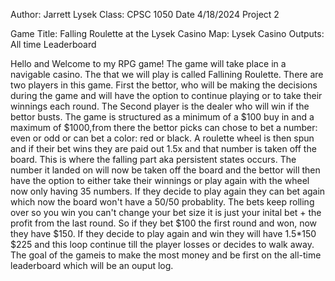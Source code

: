 
Author: Jarrett Lysek
Class: CPSC 1050
Date 4/18/2024
Project 2 

Game Title: Falling Roulette at the Lysek Casino
Map: Lysek Casino
Outputs: All time Leaderboard


Hello and Welcome to my RPG game! The game will take place in a navigable casino. The that we will play is called Fallining Roulette. There are two players in this game. First the bettor, who will be making the decisions during the game and will have the option to continue playing or to take their winnings each round. The Second player is the dealer who will win if the bettor busts. The game is structured as a minimum of a $100 buy in and a maximum of $1000,from there the bettor picks can chose to bet a number: even or odd or can bet a color: red or black. A roulette wheel is then spun and if their bet wins they are paid out 1.5x and that number is taken off the board. This is where the falling part aka persistent states occurs. The number it landed on will now be taken off the board and the bettor will then have the option to either take their winnings or play again with the wheel now only having 35 numbers. If they decide to play again they can bet again which now the board won't have a 50/50 probablity. The bets keep rolling over so you win you can't change your bet size it is just your inital bet + the profit from the last round. So if they bet $100 the first round and won, now they have $150. If they decide to play again and win they will have 1.5*150 $225 and this loop continue till the player losses or decides to walk away. The goal of the gameis to make the most money and be first on the all-time leaderboard which will be an ouput log.
